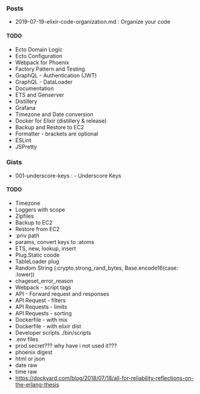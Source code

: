 ### Posts
- 2019-07-19-elixir-code-organization.md : Organize your code

#### TODO
- Ecto Domain Logic
- Ecto Configuration
- Webpack for Phoenix
- Factory Pattern and Testing
- GraphQL - Authentication (JWT)
- GraphQL - DataLoader
- Documentation
- ETS and Genserver
- Distillery
- Grafana
- Timezone and Date conversion
- Docker for Elixir (distillery & release)
- Backup and Restore to EC2
- Formatter - brackets are optional
- ESLint
- JSPretty

### Gists
- 001-underscore-keys : - Underscore Keys

#### TODO
- Timezone
- Loggers with scope
- Zipfiles
- Backup to EC2
- Restore from EC2
- :priv path
- params, convert keys to :atoms
- ETS, new, lookup, insert
- Plug.Static coode
- TableLoader plug
- Random String (:crypto.strong_rand_bytes, Base.encode16(case: :lower))
- chageset_error_reason
- Webpack - script tags
- API - Forward request and responses
- API Request - filters
- API Requests - limits
- API Requests - sorting
- Dockerfile - with mix
- Dockerfile - with elixir dist
- Developer scripts ./bin/scripts
- .env files
- prod.secret??? why have i not used it???
- phoenix digest
- html or json
- date raw
- time raw
- https://dockyard.com/blog/2018/07/18/all-for-reliability-reflections-on-the-erlang-thesis
